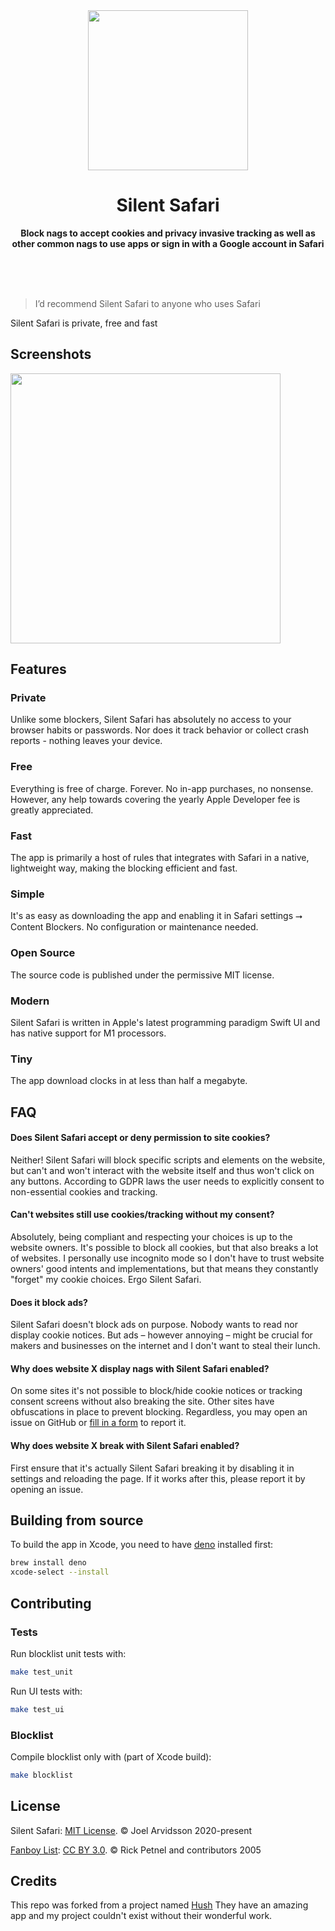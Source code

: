 <div align="center">
  <a href="https://github.com/luongthomas/Silent-Safari-iOS/commit/4f0b939f6560c1a545b04e22a2c87a41fe4e3224"><img src="https://user-images.githubusercontent.com/378279/102943111-6dfe0500-44b7-11eb-9e9a-1c77d53a04ab.png" width="256" height="256"></a>
  <h1>Silent Safari</h1>
  <p>
    <b>Block nags to accept cookies and privacy invasive tracking as well as other common nags to use apps or sign in with a Google account in Safari</b>
  </p>
  <br>
  <br>
  <br>
</div>

>I’d recommend Silent Safari to anyone who uses Safari


Silent Safari is private, free and fast
<!-- – [read more on the website](https://oblador.github.io/hush/). -->

<!-- ## Download

### iOS

[![](https://linkmaker.itunes.apple.com/assets/shared/badges/en-us/appstore-lrg.svg)](https://apps.apple.com/app/id1544743900)

Requires iOS 14 or later.

### macOS

[![](https://linkmaker.itunes.apple.com/assets/shared/badges/en-us/macappstore-lrg.svg)](https://apps.apple.com/app/id1544743900)

Requires macOS 11 or later. [Direct download](https://github.com/oblador/hush/releases/latest/download/Hush.dmg). -->

## Screenshots

<img width="432" src="https://user-images.githubusercontent.com/378279/102943263-da790400-44b7-11eb-9c4e-ee6870da3c24.png">

## Features

### Private
Unlike some blockers, Silent Safari has absolutely no access to your browser habits or passwords. Nor does it track behavior or collect crash reports - nothing leaves your device.

### Free
Everything is free of charge. Forever. No in-app purchases, no nonsense. However, any help towards covering the yearly Apple Developer fee is greatly appreciated.

### Fast
The app is primarily a host of rules that integrates with Safari in a native, lightweight way, making the blocking efficient and fast.

### Simple
It's as easy as downloading the app and enabling it in Safari settings ⭢ Content Blockers. No configuration or maintenance needed.

### Open Source
The source code is published under the permissive MIT license.

### Modern
Silent Safari is written in Apple's latest programming paradigm Swift UI and has native support for M1 processors.

### Tiny
The app download clocks in at less than half a megabyte.

## FAQ

#### Does Silent Safari accept or deny permission to site cookies?

Neither! Silent Safari will block specific scripts and elements on the website, but can't and won't interact with the website itself and thus won't click on any buttons. According to GDPR laws the user needs to explicitly consent to non-essential cookies and tracking.

#### Can't websites still use cookies/tracking without my consent?

Absolutely, being compliant and respecting your choices is up to the website owners. It's possible to block all cookies, but that also breaks a lot of websites. I personally use incognito mode so I don't have to trust website owners' good intents and implementations, but that means they constantly "forget" my cookie choices. Ergo Silent Safari.

#### Does it block ads?

Silent Safari doesn't block ads on purpose. Nobody wants to read nor display cookie notices. But ads – however annoying – might be crucial for makers and businesses on the internet and I don't want to steal their lunch.

#### Why does website X display nags with Silent Safari enabled?

On some sites it's not possible to block/hide cookie notices or tracking consent screens without also breaking the site. Other sites have obfuscations in place to prevent blocking. Regardless, you may open an issue on GitHub or [fill in a form](https://docs.google.com/forms/d/e/1FAIpQLSeox139lwja1Yl94dIZLSg8Ga8Wt4PAWSmRwtIe7NPb7WtHMA/viewform) to report it.

#### Why does website X break with Silent Safari enabled?

First ensure that it's actually Silent Safari breaking it by disabling it in settings and reloading the page. If it works after this, please report it by opening an issue.

## Building from source

To build the app in Xcode, you need to have [deno](https://deno.land) installed first:

```sh
brew install deno
xcode-select --install
```

## Contributing

### Tests

Run blocklist unit tests with:
```bash
make test_unit
```

Run UI tests with:

```bash
make test_ui
```

### Blocklist

Compile blocklist only with (part of Xcode build):
```bash
make blocklist
```

## License

Silent Safari: [MIT License](http://opensource.org/licenses/mit-license.html). © Joel Arvidsson 2020-present

[Fanboy List](https://easylist.to): [CC BY 3.0](https://creativecommons.org/licenses/by/3.0/). © Rick Petnel and contributors 2005


## Credits

This repo was forked from a project named [Hush](https://github.com/oblador/hush)
They have an amazing app and my project couldn't exist without their wonderful work.
